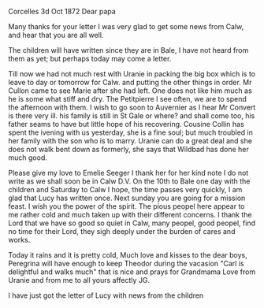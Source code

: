  Corcelles 3d Oct 1872
Dear papa

Many thanks for your letter I was very glad to get some news from Calw, and hear that you are all well.

The children will have written since they are in Bale, I have not heard from them as yet; but perhaps today may come a letter.

Till now we had not much rest with Uranie in packing the big box which is to leave to day or tomorrow for Calw. and putting the other things in order. Mr Cullon came to see Marie after she had left. One does not like him much as he is some what stiff and dry. The Petitpierre I see often, we are to spend the afternoon with them. I wish to go soon to Auvernier as I hear Mr Convert is there very ill. his family is still in St Gale or where? and shall come too, his father seams to have but little hope of his recovering. Cousine Collin has spent the ivening with us yesterday, she is a fine soul; but much troubled in her family with the son who is to marry. 
Uranie can do a great deal and she does not walk bent down as formerly, she says that Wildbad has done her much good.

Please give my love to Emelie Seeger I thank her for her kind note I do not write as we shall soon be in Calw D.V. On the 10th to Bale one day with the children and Saturday to Calw I hope, the time passes very quickly, 
I am glad that Lucy has written once. Next sunday you are going for a mission feast. I wish you the power of the spirit. The pious peopel here appear to me rather cold and much taken up with their different concerns. I thank the Lord that we have so good so quiet in Calw, many peopel, good peopel, find no time for their Lord, they sigh deeply under the burden of cares and works.

Today it rains and it is pretty cold, Much love and kisses to the dear boys, Peregrina will have enough to keep Theodor during the vacasion "Carl is delightful and walks much" that is nice and prays for Grandmama 
Love from Uranie and from me to all
 yours affectly JG.

I have just got the letter of Lucy with news from the children 